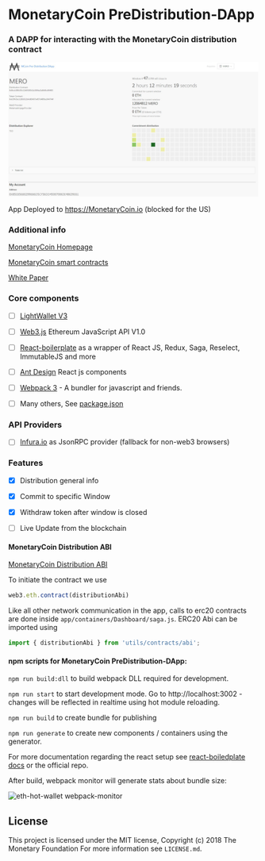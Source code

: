 # MonetaryCoin PreDistribution-DApp

### A DAPP for interacting with the MonetaryCoin distribution contract

![MonetaryCoin Distribution DAPP](https://github.com/Monetary-Foundation/PreDistribution-DApp/raw/master/docs/images/MonetaryCoin_distribution.jpg)

App Deployed to https://MonetaryCoin.io (blocked for the US)

### Additional info

[MonetaryCoin Homepage](https://MonetaryCoin.org)

[MonetaryCoin smart contracts](https://github.com/Monetary-Foundation/MonetaryCoin)

[White Paper](https://github.com/Monetary-Foundation/MonetaryCoin-White-Paper/blob/master/Monetary%20Protocol%20Whitepaper.pdf)


### Core components

- [ ] [LightWallet V3](https://github.com/ConsenSys/eth-lightwallet) 
- [ ] [Web3.js](https://github.com/ethereum/web3.js/) Ethereum JavaScript API V1.0
- [ ] [React-boilerplate](https://github.com/react-boilerplate/react-boilerplate) as a wrapper of React JS, Redux, Saga, Reselect, ImmutableJS and more
- [ ] [Ant Design](https://github.com/ant-design/ant-design) React js components
- [ ] [Webpack 3](https://github.com/webpack/webpack) - A bundler for javascript and friends.
- [ ] Many others, See [package.json](https://github.com/PaulLaux/eth-hot-wallet/blob/master/package.json)


### API Providers

- [ ] [Infura.io](https://infura.io/) as JsonRPC provider (fallback for non-web3 browsers)


### Features

- [x] Distribution general info
- [x] Commit to specific Window 
- [x] Withdraw token after window is closed
- [ ] Live Update from the blockchain


#### MonetaryCoin Distribution ABI
[MonetaryCoin Distribution ABI](https://github.com/Monetary-Foundation/PreDistribution-DApp/blob/master/app/utils/contracts/abi.js)

To initiate the contract we use
```javascript
web3.eth.contract(distributionAbi)
```


Like all other network communication in the app, calls to erc20 contracts are done inside `app/containers/Dashboard/saga.js`.
ERC20 Abi can be imported using 
```javascript
import { distributionAbi } from 'utils/contracts/abi';
```



#### npm scripts for MonetaryCoin PreDistribution-DApp:

`npm run build:dll` to build webpack DLL required for development.

`npm run start` to start development mode. Go to http://localhost:3002 - changes will be reflected in realtime using hot module reloading.

`npm run build` to create bundle for publishing

`npm run generate` to create new components / containers using the generator.

For more documentation regarding the react setup see [react-boiledplate docs](https://eth-hot-wallet.com/docs/react-boilerplate/) or the official repo.

After build, webpack monitor will generate stats about bundle size:


![eth-hot-wallet webpack-monitor](https://paullaux.github.io/eth-hot-wallet/docs/images/webpack-monitor.JPG)

## License

This project is licensed under the MIT license, Copyright (c) 2018 The Monetary Foundation For more information see `LICENSE.md`.
